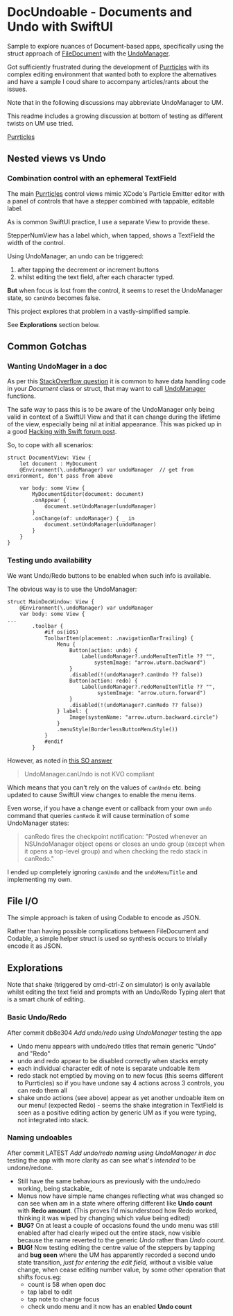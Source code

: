 # DocUndoable - Documents and Undo with SwiftUI
Sample to explore nuances of Document-based apps, specifically using the struct approach of [FileDocument][a1] with the [UndoManager][a2].

Got sufficiently frustrated during the development of [Purrticles][p1] with its complex editing environment that wanted both to explore the alternatives and have a sample I coud share to accompany articles/rants about the issues.

Note that in the following discussions may abbreviate UndoManager to UM.

This readme includes a growing discussion at bottom of testing as different twists on UM use tried.

[Purrticles][p1] 

## Nested views vs Undo

### Combination control with an ephemeral TextField
The main [Purrticles][p1] control views mimic XCode's Particle Emitter editor with a panel of controls that have a stepper combined with tappable, editable label.

As is common SwiftUI practice, I use a separate View to provide these.

StepperNumView has a label which, when tapped, shows a TextField the width of the control.

Using UndoManager, an undo can be triggered:

1. after tapping the decrement or increment buttons
2. whilst editing the text field, after each character typed.

**But** when focus is lost from the control, it seems to reset the UndoManager state, so `canUndo` becomes false.

This project explores that problem in a vastly-simplified sample.

See **Explorations** section below.

## Common Gotchas

### Wanting UndoMager in a doc
As per this [StackOverflow question][so1] it is common to have data handling code in your _Document_ class or struct, that may want to call [UndoManager][a2] functions.

The safe way to pass this is to be aware of the UndoManager only being valid in context of a SwiftUI View and that it can change during the lifetime of the view, especially being nil at initial appearance. This was picked up in a good [Hacking with Swift forum post][hws1].

So, to cope with all scenarios:

```
struct DocumentView: View {
    let document : MyDocument
    @Environment(\.undoManager) var undoManager  // get from environment, don't pass from above
    
    var body: some View {
        MyDocumentEditor(document: document)
        .onAppear {
            document.setUndoManager(undoManager)
        }
        .onChange(of: undoManager) { _ in
            document.setUndoManager(undoManager)
        }
    }
}
```

### Testing undo availability
We want Undo/Redo buttons to be enabled when such info is available.

The obvious way is to use the UndoManager:

```
struct MainDocWindow: View {
    @Environment(\.undoManager) var undoManager
    var body: some View {
...    
        .toolbar {
            #if os(iOS)
            ToolbarItem(placement: .navigationBarTrailing) {
                Menu {
                    Button(action: undo) {
                        Label(undoManager?.undoMenuItemTitle ?? "", 
                        	systemImage: "arrow.uturn.backward")
                    }
                    .disabled(!(undoManager?.canUndo ?? false))
                    Button(action: redo) {
                        Label(undoManager?.redoMenuItemTitle ?? "",
                        	 systemImage: "arrow.uturn.forward")
                    }
                    .disabled(!(undoManager?.canRedo ?? false))
                } label: {
                    Image(systemName: "arrow.uturn.backward.circle")
                }
                .menuStyle(BorderlessButtonMenuStyle())
            }
            #endif
        }       
```

However, as noted in [this SO answer][so2]

> UndoManager.canUndo is not KVO compliant

Which means that you can't rely on the values of `canUndo` etc. being updated to cause SwiftUI view changes to enable the menu items.

Even worse, if you have a change event or callback from your own `undo` command that queries `canRedo` it will cause termination of some UndoManager states:

> canRedo fires the checkpoint notification: "Posted whenever an NSUndoManager object opens or closes an undo group (except when it opens a top-level group) and when checking the redo stack in canRedo." 

I ended up completely ignoring `canUndo` and the `undoMenuTitle` and implementing my own.

## File I/O
The simple approach is taken of using Codable to encode as JSON.

Rather than having possible complications between FileDocument and Codable, a simple helper struct is used so synthesis occurs to trivially encode it as JSON.

## Explorations
Note that shake (triggered by cmd-ctrl-Z on simulator) is only available  whilst editing the text field and prompts with an Undo/Redo Typing alert that is a smart chunk of editing.


### Basic Undo/Redo
After commit db8e304 _Add undo/redo using UndoManager_ testing the app

- Undo menu appears with undo/redo titles that remain generic "Undo" and "Redo"
- undo and redo appear to be disabled correctly when stacks empty
- each individual character edit of note is separate undoable item
- redo stack not emptied by moving on to new focus (this seems different to Purrticles) so if you have undone say 4 actions across 3 controls, you can redo them all
- shake undo actions (see above) appear as yet another undoable item on our menu! (expected Redo) - seems the shake integration in TextField is seen as a positive editing action by generic UM as if you were typing, not integrated into stack.

### Naming undoables
After commit LATEST _Add undo/redo naming using UndoManager in doc_ testing the app with more clarity as can see what's _intended_ to be undone/redone.

- Still have the same behaviours as previously with the undo/redo working, being stackable_
- Menus now have simple name changes reflecting what was changed so can see when am in a state where offering different like **Undo count** with **Redo amount**. (This proves I'd misunderstood how Redo worked, thinking it was wiped by changing which value being edited)
- **BUG?** On at least a couple of occasions found the undo menu was still enabled after had clearly wiped out the entire stack, now visible because the name reverted to the generic _Undo_ rather than _Undo count_.
- **BUG!** Now testing editing the centre value of the steppers by tapping and **bug seen** where the UM has apparently recorded a second undo state transition, _just for entering the edit field,_ without a visible value change, when cease editing number value, by some other operation that shifts focus.eg:
	- count is 58 when open doc
	- tap label to edit
	- tap note to change focus
	- check undo menu and it now has an enabled **Undo count**


[p1]: https://www.touchgram.com/purrticles

[a1]: https://developer.apple.com/documentation/swiftui/filedocument
[a2]: https://developer.apple.com/documentation/foundation/undomanager

[so1]: https://stackoverflow.com/questions/63919607/capturing-undomanager-from-swiftui-environment
[so2]: https://stackoverflow.com/questions/60647857/undomanagers-canundo-property-not-updating-in-swiftui

[hws1]: https://www.hackingwithswift.com/forums/macos/undomanager-tinydraw-hws-and-view-onappear/11359